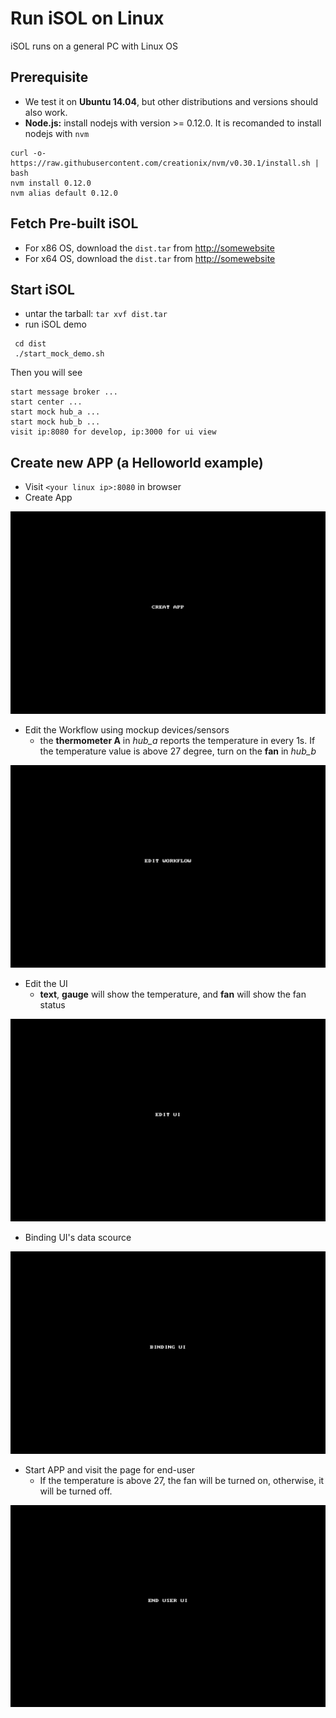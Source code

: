 # Run iSOL on Linux

iSOL runs on a general PC with Linux OS

## Prerequisite
 - We test it on **Ubuntu 14.04**, but other distributions and versions should also work.
 - **Node.js:** install nodejs with version >= 0.12.0. It is recomanded to install nodejs with `nvm`
```
curl -o- https://raw.githubusercontent.com/creationix/nvm/v0.30.1/install.sh | bash
nvm install 0.12.0
nvm alias default 0.12.0
```

## Fetch Pre-built iSOL

 - For x86 OS, download the `dist.tar` from [http://somewebsite](http://somewebsite) 
 - For x64 OS, download the `dist.tar` from [http://somewebsite](http://somewebsite)

## Start iSOL
 - untar the tarball: `tar xvf dist.tar`
 - run iSOL demo
```
 cd dist
 ./start_mock_demo.sh
```
Then you will see
```
start message broker ...
start center ...
start mock hub_a ...
start mock hub_b ...
visit ip:8080 for develop, ip:3000 for ui view
```
 
## Create new APP (a Helloworld example)
 - Visit `<your linux ip>:8080` in browser
 - Create App

![](./doc/pic/create_app.gif)

-    Edit the Workflow using mockup devices/sensors
     - the **thermometer A** in *hub\_a* reports the temperature in every 1s. If the temperature value is above 27 degree, turn on the **fan** in *hub\_b*

![](./doc/pic/edit_wf.gif)

-    Edit the UI
     - **text**, **gauge** will show the temperature, and **fan** will show the fan status

![](./doc/pic/edit_ui.gif)

- Binding UI's data scource

![](./doc/pic/binding_ui.gif)

-    Start APP and visit the page for end-user
     - If the temperature is above 27, the fan will be turned on, otherwise, it will be turned off.

![](./doc/pic/end_user.gif)
